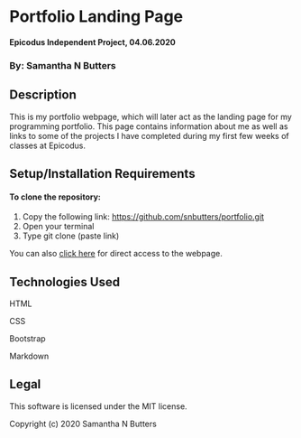 # Portfolio Landing Page

#### Epicodus Independent Project, 04.06.2020

### By: Samantha N Butters

## Description

This is my portfolio webpage, which will later act as the landing page for my programming portfolio. This page contains information about me as well as links to some of the projects I have completed during my first few weeks of classes at Epicodus.

## Setup/Installation Requirements

#### To clone the repository:
1. Copy the following link: https://github.com/snbutters/portfolio.git
2. Open your terminal
3. Type git clone (paste link)

You can also [click here](https://snbutters.github.io/portfolio/) for direct access to the webpage.

## Technologies Used

HTML

CSS

Bootstrap

Markdown

## Legal

This software is licensed under the MIT license.

Copyright (c) 2020 Samantha N Butters